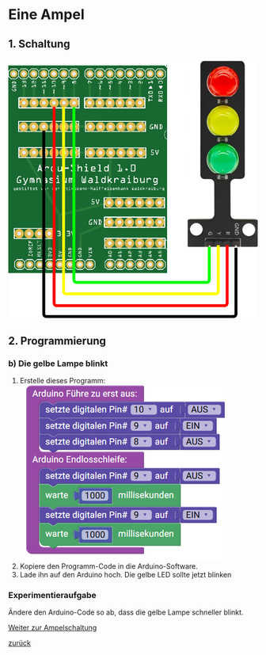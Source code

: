  <link rel="stylesheet" href="https://hi2272.github.io/StyleMD.css">


# Eine Ampel
## 1. Schaltung
![alt text](Ampel.drawio.png)  
## 2. Programmierung
### b) Die gelbe Lampe blinkt
1. Erstelle dieses Programm:  
![alt text](BlinkGelb.png)
2. Kopiere den Programm-Code in die Arduino-Software.
3. Lade ihn auf den Arduino hoch.
Die gelbe LED sollte jetzt blinken

### Experimentieraufgabe
Ändere den Arduino-Code so ab, dass die gelbe Lampe schneller blinkt.

[Weiter zur Ampelschaltung](03Ampel.html)


       
[zurück](../index.html)
